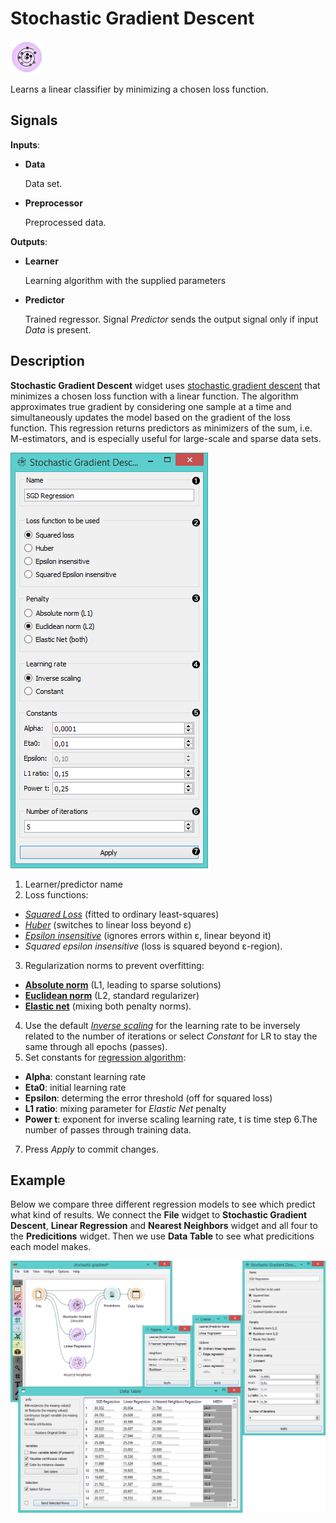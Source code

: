 Stochastic Gradient Descent
===========================

![Stochastic Gradient](icons/stochastic-gradient-descent.png)

Learns a linear classifier by minimizing a chosen loss function.

Signals
-------

**Inputs**:

- **Data**

  Data set.

- **Preprocessor**

  Preprocessed data.

**Outputs**:

- **Learner**

  Learning algorithm with the supplied parameters

- **Predictor**

  Trained regressor. Signal *Predictor* sends the output signal only if input *Data* is present.

Description
-----------

**Stochastic Gradient Descent** widget uses [stochastic gradient descent](https://en.wikipedia.org/wiki/Stochastic_gradient_descent) that minimizes a chosen loss function with a
linear function. The algorithm approximates true gradient by considering one sample at a time and simultaneously updates the 
model based on the gradient of the loss function. This regression returns predictors as minimizers of the sum, i.e. 
M-estimators, and is especially useful for large-scale and sparse data sets.

![image](images/StocasticGradientDescent-stamped.png)

1. Learner/predictor name
2. Loss functions:
  - [*Squared Loss*](https://en.wikipedia.org/wiki/Mean_squared_error#Regression) (fitted to ordinary least-squares)
  - [*Huber*](https://en.wikipedia.org/wiki/Huber_loss) (switches to linear loss beyond &epsilon;)
  - [*Epsilon insensitive*](http://kernelsvm.tripod.com/) (ignores errors within &epsilon;, linear beyond it)
  - *Squared epsilon insensitive* (loss is squared beyond &epsilon;-region).
3. Regularization norms to prevent overfitting:
  - [**Absolute norm**](https://en.wikipedia.org/wiki/Taxicab_geometry) (L1, leading to sparse solutions)
  - [**Euclidean norm**](https://en.wikipedia.org/wiki/Norm_(mathematics)#p-norm) (L2, standard regularizer)
  - [**Elastic net**](https://en.wikipedia.org/wiki/Elastic_net_regularization) (mixing both penalty norms).
4. Use the default [*Inverse scaling*](http://users.ics.aalto.fi/jhollmen/dippa/node22.html) for the learning rate to be inversely related to the number of iterations or select *Constant* for LR to stay the same through all epochs (passes).
5. Set constants for [regression algorithm](https://en.wikipedia.org/wiki/Regression_analysis):
  - **Alpha**: constant learning rate
  - **Eta0**: initial learning rate
  - **Epsilon**: determing the error threshold (off for squared loss)
  - **L1 ratio**: mixing parameter for *Elastic Net* penalty
  - **Power t**: exponent for inverse scaling learning rate, t is time step
6.The number of passes through training data.
7. Press *Apply* to commit changes.

Example
-------

Below we compare three different regression models to see which predict what kind of results. We connect the **File** widget to **Stochastic Gradient Descent**, **Linear Regression** and **Nearest Neighbors** widget and all four to the **Predicitions** widget. Then we use **Data Table** to see what predicitions each model makes.

<img src="images/StocasticGradientDescent-example1.png" alt="image" width="600">
